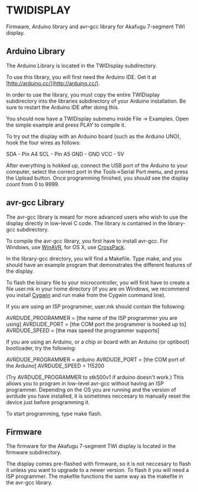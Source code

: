 TWIDISPLAY
==========

Firmware, Arduino library and avr-gcc library for Akafugu 7-segment TWI display.

Arduino Library
---------------

The Arduino Library is located in the TWIDisplay subdirectory.

To use this library, you will first need the Arduino IDE. Get it at [http://arduino.cc/](http://arduino.cc/).

In order to use the library, you must copy the entire TWIDisplay subdirectory into the libraries subdirectory of your Arduino installation. Be sure to restart the Arduino IDE after doing this.

You should now have a TWIDisplay submenu inside File -> Examples. Open the simple example and press PLAY to compile it.

To try out the display with an Arduino board (such as the Arduino UNO), hook the four wires as follows:

SDA - Pin A4
SCL - Pin A5
GND - GND
VCC - 5V

After everything is hokked up, connect the USB port of the Arduino to your computer, select the correct port in the Tools->Serial Port menu, and press the Upload button. Once programming finished, you should see the display count from 0 to 9999.

avr-gcc Library
---------------

The avr-gcc library is meant for more advanced users who wish to use the display directly in low-level C code. The library is contained in the library-gcc subdirectory.

To compile the avr-gcc library, you first have to install avr-gcc. For Windows, use [WinAVR](http://winavr.sourceforge.net/), for OS X, use [CrossPack](http://www.obdev.at/products/crosspack/index.html).

In the library-gcc directory, you will find a Makefile. Type make, and you should have an example program that demonstrates the different features of the display.

To flash the binary file to your microcontroller, you will first have to create a file user.mk in your home directory (if you are on Windows, we recommend you install [Cygwin](www.cygwin.com) and run make from the Cygwin command line).

If you are using an ISP programmer, user.mk should contain the following:

AVRDUDE_PROGRAMMER = [the name of the ISP programmer you are using]
AVRDUDE_PORT = [the COM port the programmer is hooked up to]
AVRDUDE_SPEED = [the max speed the programmer supports]

If you are using an Arduino, or a chip or board with an Arduino (or optiboot) bootloader, try the following:

AVRDUDE_PROGRAMMER = arduino
AVRDUDE_PORT = [the COM port of the Arduino]
AVRDUDE_SPEED = 115200

(Try AVRDUDE_PROGRAMMER to stk500v1 if arduino doesn't work.) This allows you to program in low-level avr-gcc without having an ISP programmer. Depending on the OS you are running and the version of avrdude you have installed, it is sometimes neccesary to manually reset the device just before programming it.

To start programming, type make flash.

Firmware
--------

The firmware for the Akafugu 7-segment TWI display is located in the firmware subdirectory.

The display comes pre-flashed with firmware, so it is not neccesary to flash it unless you want to upgrade to a newer version. To flash it you will need a ISP programmer. The makefile functions the same way as the makefile in the avr-gcc library.


